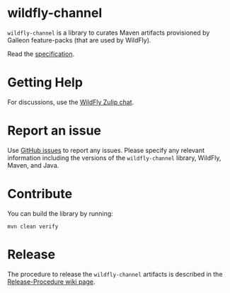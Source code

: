 # wildfly-channel

`wildfly-channel` is a library to curates Maven artifacts provisioned by Galleon feature-packs (that are used by WildFly).

Read the [specification](https://github.com/wildfly/wildfly-channel/blob/main/doc/spec.adoc).

# Getting Help

For discussions, use the [WildFly Zulip chat](https://wildfly.zulipchat.com/).

# Report an issue

Use [GitHub issues](https://github.com/wildfly/wildfly-channel/issues) to report any issues. Please specify any relevant information including the versions of the `wildfly-channel` library, WildFly, Maven, and Java.

# Contribute

You can build the library by running:

```
mvn clean verify
```

# Release

The procedure to release the `wildfly-channel` artifacts is described in the [Release-Procedure wiki page](https://github.com/wildfly/wildfly-channel/wiki/Release-Procedure).
